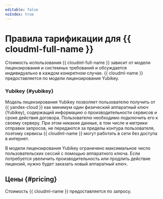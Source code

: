 ```yaml
---
editable: false
noIndex: true
---
```


# Правила тарификации для {{ cloudml-full-name }}


Стоимость использования {{ cloudml-full-name }} зависит от модели лицензирования и системных требований и обсуждается индивидуально в каждом конкретном случае. {{ cloudml-name }} предоставляется по модели лицензирования Yubikey.

### Yubikey {#yubikey}

Модель лицензирования Yubikey позволяет пользователю получить от {{ yandex-cloud }} как минимум один физический аппаратный ключ (Yubikey), содержащий информацию о производительности сервисов и сроке действия договора. Пользователю необходимо подключить его к своему серверу. При этом никакие данные, в том числе и метрики отправки запросов, не передаются за пределы контура пользователя, поэтому сервисы {{ cloudml-name }} могут работать в сети без доступа в интернет.

В модели лицензирования Yubikey ограничено максимальное число пользовательских сессий с помощью аппаратного ключа. Если потребуется увеличить производительность или продлить действие лицензий, нужно будет заказать новый аппаратный ключ.

## Цены {#pricing}

Стоимость {{ cloudml-name }} предоставляется по запросу. 